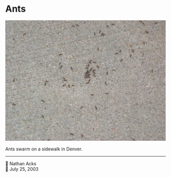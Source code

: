 # Ants

![A cluster of ants on a sidewalk](assets/62df572ffed8a98004adfcf4a94642ea.webp)

Ants swarm on a sidewalk in Denver.

- - - -

<span aria-hidden="true">👤</span> Nathan Acks  
<span aria-hidden="true">📅</span> July 25, 2003

